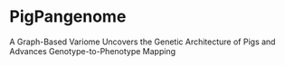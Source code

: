 # PigPangenome
A Graph-Based Variome Uncovers the Genetic Architecture of Pigs and Advances Genotype-to-Phenotype Mapping
